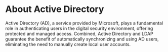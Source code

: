 # About Active Directory

Active Directory (AD), a service provided by Microsoft, plays a fundamental role in authenticating users in the digital security environment, offering protected and managed access. Combined, Active Directory and LDAP guarantee the benefit of automatically synchronizing and using AD users, eliminating the need to manually create local user accounts.